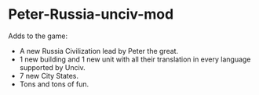# Peter-Russia-unciv-mod

  Adds to the game:

* A new Russia Civilization lead by Peter the great.
* 1 new building and 1 new unit with all their translation in every language supported by Unciv.
* 7 new City States.
* Tons and tons of fun.
